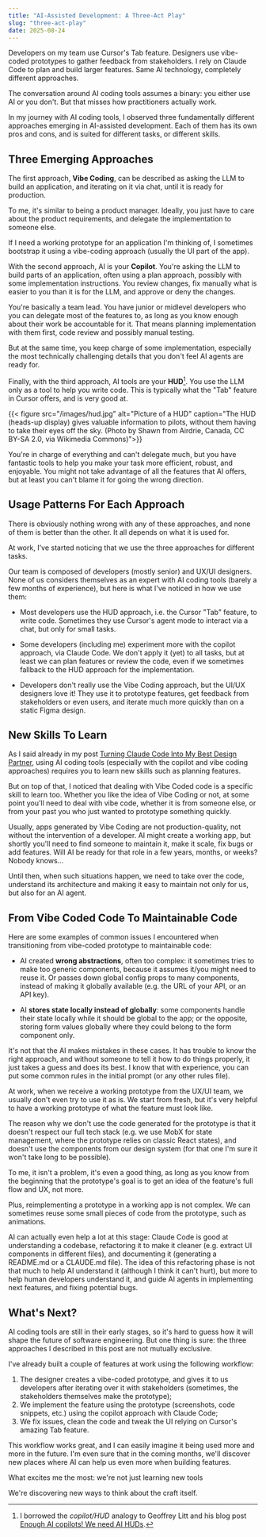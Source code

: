 ```yaml
---
title: "AI-Assisted Development: A Three-Act Play"
slug: "three-act-play"
date: 2025-08-24
---
```


Developers on my team use Cursor's Tab feature. Designers use vibe-coded prototypes to gather feedback from stakeholders. I rely on Claude Code to plan and build larger features. Same AI technology, completely different approaches.

The conversation around AI coding tools assumes a binary: you either use AI or you don't. But that misses how practitioners actually work.

In my journey with AI coding tools, I observed three fundamentally different approaches emerging in AI-assisted development. Each of them has its own pros and cons, and is suited for different tasks, or different skills.

## Three Emerging Approaches

The first approach, **Vibe Coding**, can be described as asking the LLM to build an application, and iterating on it via chat, until it is ready for production.

To me, it's similar to being a product manager. Ideally, you just have to care about the product requirements, and delegate the implementation to someone else.

If I need a working prototype for an application I'm thinking of, I sometimes bootstrap it using a vibe-coding approach (usually the UI part of the app).

With the second approach, AI is your **Copilot**. You're asking the LLM to build parts of an application, often using a plan approach, possibly with some implementation instructions. You review changes, fix manually what is easier to you than it is for the LLM, and approve or deny the changes.

You're basically a team lead. You have junior or midlevel developers who you can delegate most of the features to, as long as you know enough about their work be accountable for it. That means planning implementation with them first, code review and possibly manual testing.

But at the same time, you keep charge of some implementation, especially the most technically challenging details that you don't feel AI agents are ready for.

Finally, with the third approach, AI tools are your **HUD**[^hud]. You use the LLM only as a tool to help you write code. This is typically what the "Tab" feature in Cursor offers, and is very good at.

[^hud]: I borrowed the _copilot/HUD_ analogy to Geoffrey Litt and his blog post [Enough AI copilots! We need AI HUDs](https://www.geoffreylitt.com/2025/07/27/enough-ai-copilots-we-need-ai-huds).

{{< figure
src="/images/hud.jpg"
alt="Picture of a HUD"
caption="The HUD (heads-up display) gives valuable information to pilots, without them having to take their eyes off the sky. (Photo by Shawn from Airdrie, Canada, CC BY-SA 2.0, via Wikimedia Commons)">}}

You're in charge of everything and can't delegate much, but you have fantastic tools to help you make your task more efficient, robust, and enjoyable. You might not take advantage of all the features that AI offers, but at least you can't blame it for going the wrong direction.

## Usage Patterns For Each Approach

There is obviously nothing wrong with any of these approaches, and none of them is better than the other. It all depends on what it is used for.

At work, I've started noticing that we use the three approaches for different tasks.

Our team is composed of developers (mostly senior) and UX/UI designers. None of us considers themselves as an expert with AI coding tools (barely a few months of experience), but here is what I've noticed in how we use them:

- Most developers use the HUD approach, i.e. the Cursor "Tab" feature, to write code. Sometimes they use Cursor's agent mode to interact via a chat, but only for small tasks.

- Some developers (including me) experiment more with the copilot approach, via Claude Code. We don't apply it (yet) to all tasks, but at least we can plan features or review the code, even if we sometimes fallback to the HUD approach for the implementation.

- Developers don't really use the Vibe Coding approach, but the UI/UX designers love it! They use it to prototype features, get feedback from stakeholders or even users, and iterate much more quickly than on a static Figma design.

## New Skills To Learn

As I said already in my post [Turning Claude Code Into My Best Design Partner](/design-partner), using AI coding tools (especially with the copilot and vibe coding approaches) requires you to learn new skills such as planning features.

But on top of that, I noticed that dealing with Vibe Coded code is a specific skill to learn too. Whether you like the idea of Vibe Coding or not, at some point you'll need to deal with vibe code, whether it is from someone else, or from your past you who just wanted to prototype something quickly.

Usually, apps generated by Vibe Coding are not production-quality, not without the intervention of a developer. AI might create a working app, but shortly you'll need to find someone to maintain it, make it scale, fix bugs or add features. Will AI be ready for that role in a few years, months, or weeks? Nobody knows…

Until then, when such situations happen, we need to take over the code, understand its architecture and making it easy to maintain not only for us, but also for an AI agent.

## From Vibe Coded Code To Maintainable Code

Here are some examples of common issues I encountered when transitioning from vibe-coded prototype to maintainable code:

- AI created **wrong abstractions**, often too complex: it sometimes tries to make too generic components, because it assumes it/you might need to reuse it. Or passes down global config props to many components, instead of making it globally available (e.g. the URL of your API, or an API key).

- AI **stores state locally instead of globally**: some components handle their state locally while it should be global to the app; or the opposite, storing form values globally where they could belong to the form component only.

It's not that the AI makes mistakes in these cases. It has trouble to know the right approach, and without someone to tell it how to do things properly, it just takes a guess and does its best. I know that with experience, you can put some common rules in the initial prompt (or any other rules file).

At work, when we receive a working prototype from the UX/UI team, we usually don't even try to use it as is. We start from fresh, but it's very helpful to have a working prototype of what the feature must look like.

The reason why we don't use the code generated for the prototype is that it doesn't respect our full tech stack (e.g. we use MobX for state management, where the prototype relies on classic React states), and doesn't use the components from our design system (for that one I'm sure it won't take long to be possible).

To me, it isn't a problem, it's even a good thing, as long as you know from the beginning that the prototype's goal is to get an idea of the feature's full flow and UX, not more.

Plus, reimplementing a prototype in a working app is not complex. We can sometimes reuse some small pieces of code from the prototype, such as animations.

AI can actually even help a lot at this stage: Claude Code is good at understanding a codebase, refactoring it to make it cleaner (e.g. extract UI components in different files), and documenting it (generating a README.md or a CLAUDE.md file). The idea of this refactoring phase is not that much to help AI understand it (although I think it can't hurt), but more to help human developers understand it, and guide AI agents in implementing next features, and fixing potential bugs.

## What's Next?

AI coding tools are still in their early stages, so it's hard to guess how it will shape the future of software engineering. But one thing is sure: the three approaches I described in this post are not mutually exclusive.

I've already built a couple of features at work using the following workflow:

1. The designer creates a vibe-coded prototype, and gives it to us developers after iterating over it with stakeholders (sometimes, the stakeholders themselves make the prototype);
2. We implement the feature using the prototype (screenshots, code snippets, etc.) using the copilot approach with Claude Code;
3. We fix issues, clean the code and tweak the UI relying on Cursor's amazing Tab feature.

This workflow works great, and I can easily imagine it being used more and more in the future. I'm even sure that in the coming months, we'll discover new places where AI can help us even more when building features.

What excites me the most: we're not just learning new tools

We're discovering new ways to think about the craft itself.
